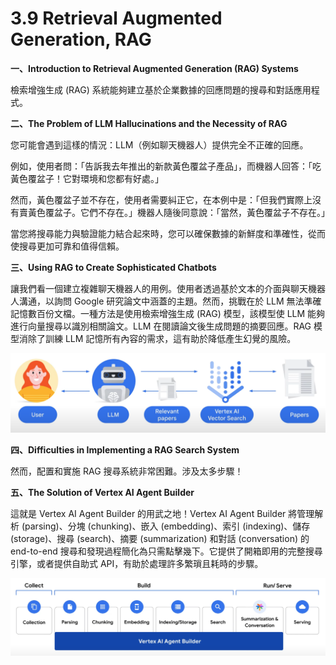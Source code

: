 # 3.9 Retrieval Augmented Generation, RAG

**一、Introduction to Retrieval Augmented Generation (RAG) Systems**

檢索增強生成 (RAG) 系統能夠建立基於企業數據的回應問題的搜尋和對話應用程式。

**二、The Problem of LLM Hallucinations and the Necessity of RAG**

您可能會遇到這樣的情況：LLM（例如聊天機器人）提供完全不正確的回應。

例如，使用者問：「告訴我去年推出的新款黃色覆盆子產品」，而機器人回答：「吃黃色覆盆子！它對環境和您都有好處。」

然而，黃色覆盆子並不存在，使用者需要糾正它，在本例中是：「但我們實際上沒有賣黃色覆盆子。它們不存在。」機器人隨後同意說：「當然，黃色覆盆子不存在。」

當您將搜尋能力與驗證能力結合起來時，您可以確保數據的新鮮度和準確性，從而使搜尋更加可靠和值得信賴。

**三、Using RAG to Create Sophisticated Chatbots**

讓我們看一個建立複雜聊天機器人的用例。使用者透過基於文本的介面與聊天機器人溝通，以詢問 Google 研究論文中涵蓋的主題。然而，挑戰在於 LLM 無法準確記憶數百份文檔。一種方法是使用檢索增強生成 (RAG) 模型，該模型使 LLM 能夠進行向量搜尋以識別相關論文。LLM 在閱讀論文後生成問題的摘要回應。RAG 模型消除了訓練 LLM 記憶所有內容的需求，這有助於降低產生幻覺的風險。

![gh](https://raw.githubusercontent.com/SeanChenR/img_gif/main/myimage/17421981370004bmxwn.png)

**四、Difficulties in Implementing a RAG Search System**

然而，配置和實施 RAG 搜尋系統非常困難。涉及太多步驟！

**五、The Solution of Vertex AI Agent Builder**

這就是 Vertex AI Agent Builder 的用武之地！Vertex AI Agent Builder 將管理解析 (parsing)、分塊 (chunking)、嵌入 (embedding)、索引 (indexing)、儲存 (storage)、搜尋 (search)、摘要 (summarization) 和對話 (conversation) 的 end-to-end 搜尋和發現過程簡化為只需點擊幾下。它提供了開箱即用的完整搜尋引擎，或者提供自助式 API，有助於處理許多繁瑣且耗時的步驟。

![gh](https://raw.githubusercontent.com/SeanChenR/img_gif/main/myimage/17421981920009ve5sl.png)
